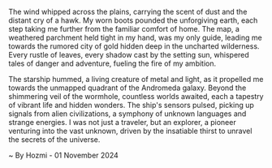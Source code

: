 
The wind whipped across the plains, carrying the scent of dust and the distant cry of a hawk.  My worn boots pounded the unforgiving earth, each step taking me further from the familiar comfort of home.  The map, a weathered parchment held tight in my hand, was my only guide, leading me towards the rumored city of gold hidden deep in the uncharted wilderness.  Every rustle of leaves, every shadow cast by the setting sun, whispered tales of danger and adventure, fueling the fire of my ambition. 

The starship hummed, a living creature of metal and light, as it propelled me towards the unmapped quadrant of the Andromeda galaxy.  Beyond the shimmering veil of the wormhole, countless worlds awaited, each a tapestry of vibrant life and hidden wonders.  The ship's sensors pulsed, picking up signals from alien civilizations, a symphony of unknown languages and strange energies.  I was not just a traveler, but an explorer, a pioneer venturing into the vast unknown, driven by the insatiable thirst to unravel the secrets of the universe. 

~ By Hozmi - 01 November 2024
